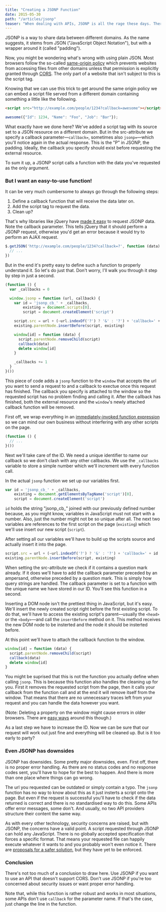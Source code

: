 ```yaml
---
title: "Creating a JSONP Function"
date: 2015-05-30
path: "/articles/jsonp"
teaser: "When dealing with APIs, JSONP is all the rage these days. There is a number of reasons as to why this specification reached such popularity, but there's also a lot of uncertainity when it comes to actually using it. Most people would be all like 'Ugh, JSONP is easy, just use jQuery!' But as usual, 'just use jQuery' is not an acceptable answer for everyone."
---
```


JSONP is a way to share data between different domains. As the name suggests, it stems from JSON ("JavaScript Object Notation"), but with a wrapper around it (called "padding").

Now, you might be wondering what's wrong with using plain JSON. Most browsers follow the so-called [same-origin policy](https://developer.mozilla.org/en-US/docs/Web/Security/Same-origin_policy "Same-origin policy on MDN") which prevents websites from accessing files from other domains unless that permission is explicitly granted through [CORS](http://en.wikipedia.org/wiki/Cross-origin_resource_sharing "CORS on Wikipedia"). The only part of a website that isn't subject to this is the script tag.

Knowing that we can use this trick to get around the same origin policy we can embed a script file served from a different domain containing something a little like the following.

``` html
<script src="http://example.com/people/1234?callback=awesome"></script>
```

``` javascript
awesome({"Id": 1234, "Name": "Foo", "Job": "Bar"});
```

What exactly have we done here? We've added a script tag with its source set to a JSON resource on a different domain. But in the src-attribute we specify a callback parameter—`callback=`, sometimes also `jsonp=`—which you'll notice again in the actual response. This is the "P" in JSONP, the padding. Ideally, the callback you specify should exist before requesting the external resource.

To sum it up, a JSONP script calls a function with the data you've requested as the only argument.

### But I want an easy-to-use function!

It can be very much cumbersome to always go through the following steps:

1. Define a callback function that will receive the data later on.
2. Add the script tag to request the data.
3. Clean up?

That's why libraries like jQuery have [made it easy](http://api.jquery.com/jQuery.getJSON/ "jQuery's getJSON function") to request JSONP data. Note the callback parameter. This tells jQuery that it should perform a JSONP request, otherwise you'd get an error because it would try to perform an AJAX request.

``` javascript
$.getJSON('http://example.com/people/1234?callback=?', function (data) {
  // ...
})
```

But in the end it's pretty easy to define such a function to properly understand it. So let's do just that. Don't worry, I'll walk you through it step by step in just a second.

``` javascript
(function () {
  var _callbacks = 0

  window.jsonp = function (url, callback) {
    var id = 'jsonp_cb_' + _callbacks,
        existing = document.scripts[0],
        script = document.createElement('script')

    script.src = url + (~url.indexOf('?') ? '&' : '?') + 'callback=' + id
    existing.parentNode.insertBefore(script, existing)

    window[id] = function (data) {
      script.parentNode.removeChild(script)
      callback(data)
      delete window[id]
    }

    _callbacks += 1
  }
}())
```

This piece of code adds a `jsonp` function to the `window` that accepts the url you want to send a request to and a callback to exectue once this request has finished. The callback you specify is attached to the window so the requested script has no problem finding and calling it. After the callback has finished, both the external resource and the `window`'s newly attached callback function will be removed.

First off, we wrap everything in an [immediately-invoked function expression](http://benalman.com/news/2010/11/immediately-invoked-function-expression/ "Ben Alman on IIFE") so we can mind our own business without interfering with any other scripts on the page.

``` javascript
(function () {
  // ...
}())
```

Next we'll take care of the ID. We need a unique identifier to name our callback so we don't clash with any other callbacks. We use the `_callbacks` variable to store a simple number which we'll increment with every function call.

In the actual `jsonp` function we set up our variables first.

``` javascript
var id = 'jsonp_cb_' + _callbacks,
    existing = document.getElementsByTagName('script')[0],
    script = document.createElement('script')
```

`id` holds the string "jsonp_cb_" joined with our previously defined number because, as you might know, variables in JavaScript must not start with a number. Also, just the number might not be so unique after all. The next two variables are references to the first script on the page (`existing`) which we'll use insert our new script (`script`).

After setting all our variables we'll have to build up the scripts source and actually insert it into the page.

``` javascript
script.src = url + (~url.indexOf('?') ? '&' : '?') + 'callback=' + id
existing.parentNode.insertBefore(script, existing)
```

When setting the src-attribute we check if it contains a question mark already. If it does we'll have to add the callback parameter preceded by an ampersand, otherwise preceded by a question mark. This is simply how query strings are handled. The callback parameter is set to a function with the unique name we have stored in our ID. You'll see this function in a second.

Inserting a DOM node isn't the prettiest thing in JavaScript, but it's easy. We'll insert the newly created script right before the first existing script. To do that, we'll have to access the existing script's parent—usually the `<head>` or the `<body>`—and call the `insertBefore` method on it. This method receives the new DOM node to be insterted and the node it should be insterted before.

At this point we'll have to attach the callback function to the window.

``` javascript
window[id] = function (data) {
  script.parentNode.removeChild(script)
  callback(data)
  delete window[id]
}
```

You might be suprised that this is not the function you actually define when calling `jsonp`. This is because this function also handles the cleaning up for you. First it removes the requested script from the page, then it calls your callback from the function call and at the end it will remove itself from the window. That means that there are no unnecessary traces left from your request and you can handle the data however you want.

(Note: Deleting a property on the window might cause errors in older browsers. There are [easy ways](http://stackoverflow.com/questions/1073414/deleting-a-window-property-in-ie "Solution for the delete property bug in older browsers") around this though.)

As a last step we have to increase the ID. Now we can be sure that our request will work out just fine and everything will be cleaned up. But is it too early to party?

### Even JSONP has downsides

JSONP has downsides. Some pretty major downsides, even. First off, there is no proper error handling. As there are no status codes and no response codes sent, you'll have to hope for the best to happen. And there is more than one place where things can go wrong.

The url you requested can be outdated or simply contain a typo. The `jsonp` function has no way to know about this as it just insterts a script onto the page. But even if the request is successful you'll have to check if the data returned is correct and there is no standardised way to do this. Some APIs offer error messages, some don't. And usually, no two API providers structure their content the same way.

As with every other technology, security concerns are raised, but with JSONP, the concerns have a valid point. A script requested through JSONP can hold any JavaScript. There is no globally accepted specification that forces a specific format. That means your requested file can happily execute whatever it wants to and you probably won't even notice it. There are [proposals for a safer solution](http://json-p.org "Proposal for safer JSONP"), but they have yet to be enforced.

### Conclusion

There's not too much of a conclusion to draw here. Use JSONP if you want to use an API that doesn't support CORS. Don't use JSONP if you're too concerned about security issues or want proper error handling.

Note that, while this function is rather robust and works in most situations, some APIs don't use `callback` for the parameter name. If that's the case, just change the line in the function.

